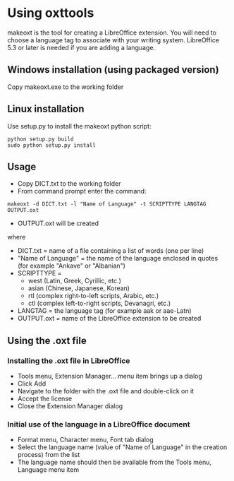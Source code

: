# Using oxttools

makeoxt is the tool for creating a LibreOffice extension.
You will need to choose a language tag to associate with your writing system.
LibreOffice 5.3 or later is needed if you are adding a language.

## Windows installation (using packaged version)
Copy makeoxt.exe to the working folder

## Linux installation
Use setup.py to install the makeoxt python script:
```
python setup.py build
sudo python setup.py install
```

## Usage
- Copy DICT.txt to the working folder
- From command prompt enter the command:
```
makeoxt -d DICT.txt -l "Name of Language" -t SCRIPTTYPE LANGTAG OUTPUT.oxt
```
- OUTPUT.oxt will be created

where
- DICT.txt = name of a file containing a list of words (one per line)
- "Name of Language" = the name of the language enclosed in quotes (for example "Ankave" or "Albanian")
- SCRIPTTYPE =
  - west (Latin, Greek, Cyrillic, etc.)
  - asian (Chinese, Japanese, Korean)
  - rtl (complex right-to-left scripts, Arabic, etc.)
  - ctl (complex left-to-right scripts, Devanagri, etc.)
- LANGTAG = the language tag (for example aak or aae-Latn)
- OUTPUT.oxt = name of the LibreOffice extension to be created

## Using the .oxt file
### Installing the .oxt file in LibreOffice
- Tools menu, Extension Manager... menu item brings up a dialog
- Click Add
- Navigate to the folder with the .oxt file and double-click on it
- Accept the license
- Close the Extension Manager dialog

### Initial use of the language in a LibreOffice document
- Format menu, Character menu, Font tab dialog
- Select the language name (value of "Name of Language" in the creation process) from the list
- The language name should then be available from the Tools menu, Language menu item
